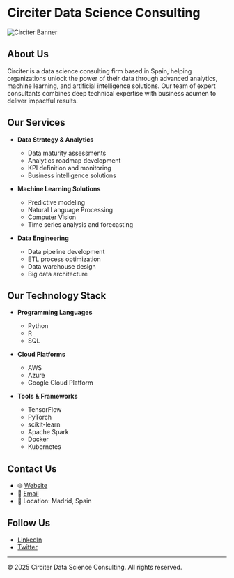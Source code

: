 # Circiter Data Science Consulting

![Circiter Banner](https://circiter.es/assets/img/logo/logocir_1.svg)

## About Us

Circiter is a data science consulting firm based in Spain, helping organizations unlock the power of their data through advanced analytics, machine learning, and artificial intelligence solutions. Our team of expert consultants combines deep technical expertise with business acumen to deliver impactful results.

## Our Services

- **Data Strategy & Analytics**
  - Data maturity assessments
  - Analytics roadmap development
  - KPI definition and monitoring
  - Business intelligence solutions

- **Machine Learning Solutions**
  - Predictive modeling
  - Natural Language Processing
  - Computer Vision
  - Time series analysis and forecasting

- **Data Engineering**
  - Data pipeline development
  - ETL process optimization
  - Data warehouse design
  - Big data architecture

## Our Technology Stack

- **Programming Languages**
  - Python
  - R
  - SQL

- **Cloud Platforms**
  - AWS
  - Azure
  - Google Cloud Platform

- **Tools & Frameworks**
  - TensorFlow
  - PyTorch
  - scikit-learn
  - Apache Spark
  - Docker
  - Kubernetes

## Contact Us

- 🌐 [Website](https://circiter.es)
- 📧 [Email](mailto:cjgb@circiter.es)
- 📍 Location: Madrid, Spain

## Follow Us

- [LinkedIn](https://www.linkedin.com/company/86472695)
- [Twitter](https://x.com/circiter_es)

---

© 2025 Circiter Data Science Consulting. All rights reserved.
